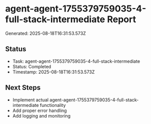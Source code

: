 # agent-agent-1755379759035-4-full-stack-intermediate Report

Generated: 2025-08-18T16:31:53.573Z

## Status
- Task: agent-agent-1755379759035-4-full-stack-intermediate
- Status: Completed
- Timestamp: 2025-08-18T16:31:53.573Z

## Next Steps
- Implement actual agent-agent-1755379759035-4-full-stack-intermediate functionality
- Add proper error handling
- Add logging and monitoring
